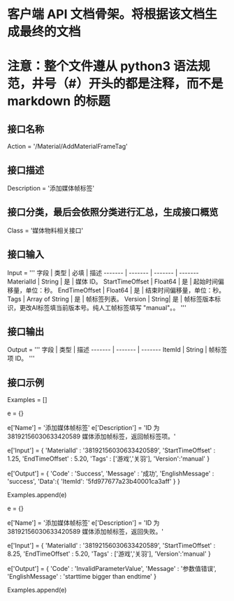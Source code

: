 # 客户端 API 文档骨架。将根据该文档生成最终的文档
# 注意：整个文件遵从 python3 语法规范，井号（#）开头的都是注释，而不是 markdown 的标题
## 接口名称
Action = '/Material/AddMaterialFrameTag'

## 接口描述
Description = '添加媒体帧标签'

## 接口分类，最后会依照分类进行汇总，生成接口概览
Class = '媒体物料相关接口'

## 接口输入
Input = '''
字段 | 类型 | 必填 | 描述
------- | ------- | ------- | -------
MaterialId | String | 是 | 媒体 ID。 
StartTimeOffset | Float64 | 是 | 起始时间偏移量，单位：秒。 
EndTimeOffset | Float64 | 是 | 结束时间偏移量，单位：秒。 
Tags | Array of String | 是 | 帧标签列表。 
Version | String| 是 | 帧标签版本标识，更改AI标签填当前版本号。纯人工帧标签填写 "manual"。。 
'''

## 接口输出
Output = '''
字段 | 类型 | 描述
------- | ------- | -------
ItemId | String | 帧标签项 ID。
'''

## 接口示例
Examples = []

e = {}

e['Name'] = '添加媒体帧标签'
e['Description'] = 'ID 为 38192156030633420589 媒体添加帧标签，返回帧标签项。'

e['Input'] = {
	'MaterialId' : '38192156030633420589',
	'StartTimeOffset' : 1.25,
	'EndTimeOffset' : 5.20,
	'Tags' : ['游戏','关羽'],
	'Version':'manual'
}

e['Output'] = {
    'Code' : 'Success',
	'Message' : '成功',
	'EnglishMessage' : 'success',
	'Data':{
	     'ItemId': '5fd977677a23b40001ca3aff'
	}
}

Examples.append(e)


e = {}

e['Name'] = '添加媒体帧标签'
e['Description'] = 'ID 为 38192156030633420589 媒体添加帧标签，返回失败。'

e['Input'] = {
	'MaterialId' : '38192156030633420589',
	'StartTimeOffset' : 8.25,
	'EndTimeOffset' : 5.20,
	'Tags' : ['游戏','关羽'],
	'Version':'manual'
}

e['Output'] = {
	'Code' : 'InvalidParameterValue',
	'Message' : '参数值错误',
	'EnglishMessage' : 'starttime bigger than endtime'
}

Examples.append(e)
